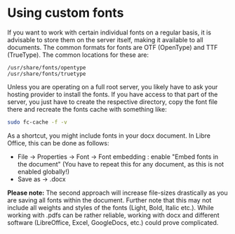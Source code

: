 # Using custom fonts

If you want to work with certain individual fonts on a regular basis, it is
advisable to store them on the server itself, making it available to all
documents. The common formats for fonts are OTF (OpenType) and TTF (TrueType).
The common locations for these are:

```
/usr/share/fonts/opentype
/usr/share/fonts/truetype
```

Unless you are operating on a full root server, you likely have to ask your
hosting provider to install the fonts. If you have access to that part of the
server, you just have to create the respective directory, copy the font file
there and recreate the fonts cache with something like:

```bash
sudo fc-cache -f -v
```

As a shortcut, you might include fonts in your docx document. In Libre Office,
this can be done as follows:

+ File -> Properties -> Font -> Font embedding : enable "Embed fonts in the
  document" (You have to repeat this for any document, as this is not enabled
  globally!)
+ Save as -> .docx

**Please note:** The second approach will increase file-sizes drastically as you
are saving all fonts within the document. Further note that this may not include
all weights and styles of the fonts (Light, Bold, Italic etc.). While working
with .pdfs can be rather reliable, working with docx and different software
(LibreOffice, Excel, GoogleDocs, etc.) could prove complicated.

